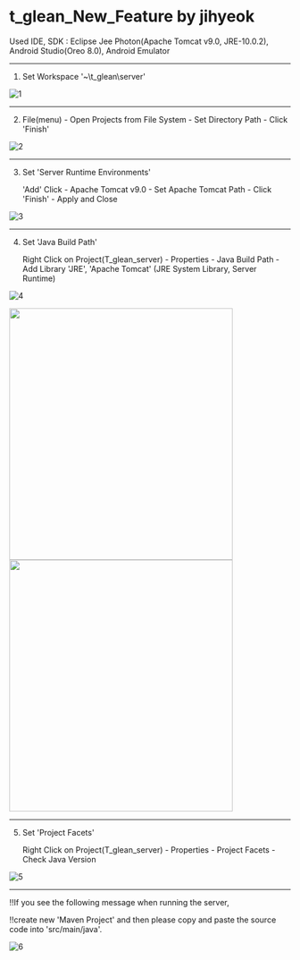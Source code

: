 # t_glean_New_Feature by jihyeok

Used IDE, SDK : Eclipse Jee Photon(Apache Tomcat v9.0, JRE-10.0.2), Android Studio(Oreo 8.0), Android Emulator

---------------------------------------------------------------------------------------------------------------------

1. Set Workspace '~\t_glean\server'

![1](https://user-images.githubusercontent.com/26241585/46246066-10db8c00-c433-11e8-970d-85f8406572e1.PNG)



---------------------------------------------------------------------------------------------------------------------

2. File(menu) - Open Projects from File System - Set Directory Path - Click 'Finish'

![2](https://user-images.githubusercontent.com/26241585/46246067-10db8c00-c433-11e8-874e-0989c14c166e.PNG)



---------------------------------------------------------------------------------------------------------------------

3. Set 'Server Runtime Environments'

    'Add' Click - Apache Tomcat v9.0 - Set Apache Tomcat Path - Click 'Finish' - Apply and Close
    
![3](https://user-images.githubusercontent.com/26241585/46246068-11742280-c433-11e8-9e9c-fe56af3f6243.PNG)


    
    
---------------------------------------------------------------------------------------------------------------------

4. Set 'Java Build Path'

    Right Click on Project(T_glean_server) - Properties - Java Build Path - Add Library 'JRE', 'Apache Tomcat'
                                                                           (JRE System Library, Server Runtime)
                                                                           
![4](https://user-images.githubusercontent.com/26241585/46246069-11742280-c433-11e8-970d-be48139ee666.PNG)


                                                                           
<div>
<img width=400 height=450 src="https://user-images.githubusercontent.com/26241585/46246288-36b66000-c436-11e8-9519-f7c3ada99b38.PNG">
<img width=400 height=450 src="https://user-images.githubusercontent.com/26241585/46246289-36b66000-c436-11e8-8ca0-f768fef31d7d.PNG">
</div>


---------------------------------------------------------------------------------------------------------------------

5. Set 'Project Facets'

    Right Click on Project(T_glean_server) - Properties - Project Facets - Check Java Version
    
![5](https://user-images.githubusercontent.com/26241585/46246070-11742280-c433-11e8-8ae3-f62d4307b153.PNG)




---------------------------------------------------------------------------------------------------------------------



!!If you see the following message when running the server,

!!create new 'Maven Project' and then please copy and paste the source code into 'src/main/java'.

![6](https://user-images.githubusercontent.com/26241585/46246386-8c3f3c80-c437-11e8-813f-e7accf2b7199.PNG)

